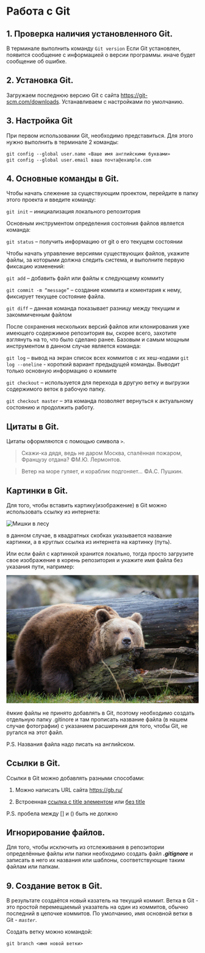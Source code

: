# Работа с Git

## 1. Проверка наличия установленного Git.
В терминале выполнить команду `Git version`
Если Git установлен, появится сообщение с информацией о версии программы.
иначе будет сообщение об ошибке.

## 2. Установка Git.
Загружаем последнюю версию Git с сайта https://git-scm.com/downloads. Устанавливаем с настройками по умолчанию.

## 3. Настройка Git 
При первом использовании Git, необходимо представиться. Для этого нужно выполнить в терминале 2 команды:
```
git config --global user.name «Ваше имя английскими буквами»
git config --global user.email ваша почта@example.com
```
## 4. Основные команды в Git.
Чтобы начать слежение за существующим проектом, перейдите в папку этого проекта и введите команду:

`git init` – инициализация локального репозитория

Основным инструментом определения состояния файлов является команда:

`git status` – получить информацию от git о его текущем состоянии

Чтобы начать управление версиями существующих файлов, укажите файлы, за которыми должна 
следить система, и выполните первую фиксацию изменений:

`git add` – добавить файл или файлы к следующему коммиту

`git commit -m “message”` – создание коммита и коментария к нему, фиксирует текущее 
состояние файла.

`git diff` – данная команда показывает разницу между текущим и закоммиченным файлом

После сохранения нескольких версий файлов или клонирования уже имеющего содержимое репозитория
вы, скорее всего, захотите взглянуть на то, что было сделано ранее. Базовым и самым мощным
инструментом в данном случае является команда:

`git log` – вывод на экран список всех коммитов с их хеш-кодами
`git log --oneline` - короткий вариант предыдущей команды. Выводит только основную информацию 
о коммите

`git checkout` – используется для перехода в другую ветку и выгрузки содержимого веток в 
рабочую папку.

`git checkout master` – эта команда позволяет вернуться к актуальному состоянию и продолжить 
работу.

## Цитаты в Git.

Цитаты оформляются с помощью символа `>`.

> Скажи-ка дядя, ведь не даром Москва, спалённая пожаром, Французу отдана? ©М.Ю. Лермонтов.

> Ветер на море гуляет, и кораблик подгоняет... ©А.С. Пушкин.

## Картинки в Git.

Для того, чтобы вставить картику(изображение) в Git можно использовать ссылку из интернета:

![Мишки в лесу](https://avatars.mds.yandex.net/i?id=35fd863168cc6d302e2d8cf8b282046031c1f313-4117190-images-thumbs&n=13)

в данном случае, в квадратных скобках указывается название картинки, а в круглых ссылка 
из интернета на картинку (путь).

Или если файл с картинкой хранится локально, тогда просто загрузите свое изображение в корень репозитория и укажите имя файла без указания пути, например:

![Мишка устал](Sleep.jpg) 

ёмкие файлы не принято добавлять в Git, поэтому необходимо создать отдельную папку .gitinore
 и там прописать название файла (в нашем случае фотографии) с указанием расширения для того, 
 чтобы Git, не ругался на этот файл.

P.S. Названия файла надо писать на английском.

## Ссылки в Git.

Ссылки в Git можно добавлять разными способами:

1. Можно написать URL сайта https://gb.ru/

2. Встроенная [ссылка с title элементом](https://gb.ru "GeekBrains") или [без title](https://gb.ru)

P.S. пробела между [] и () быть не должно

##  Игнорирование файлов.
Для того, чтобы исключить из отслеживания в репозитории определённые файлы или папки необходимо создать файл ***.gitignore*** и записать в него их названия или шаблоны, соответствующие таким файлам или папкам.

## 9. Создание веток в Git.
В результате создаётся новый казатель на текущий коммит.
Ветка в Git - это простой перемещаемый указатель на один из коммитов, обычно последний в цепочке коммитов.
По умолчанию, имя основной ветки в Git - *`master`*.

Создать ветку можно командой:
```
git branch <имя новой ветки>
```